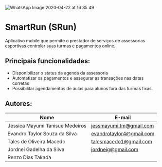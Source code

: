 ![WhatsApp Image 2020-04-22 at 16 35 49](https://user-images.githubusercontent.com/45464861/80025685-67963400-84b7-11ea-80e7-a50f4383ec0f.jpeg)

#  SmartRun (SRun)
Aplicativo mobile que permite o prestador de serviços de assessorias esportivas
controlar suas turmas e pagamentos online.
## Principais funcionalidades:
* Disponibilizar o status da agenda da assessoria
* Automatizar os pagamentos e assegurar as transações nas datas corretas
* Possibilitar agendamentos de aulas para alunos fora das turmas fixas.
##  Autores: 

| Nome                            | E-mail                   |
| ------------------------------- | ------------------------ |
| Jéssica Mayumi Tanisue Medeiros | jessmayumi.tm@gmail.com  |
| Evandro Taylor Souza da Silva   | evandrotaylor4@gmail.com |
| Tales de Oliveira Macedo        | talesmacedo1@gmail.com   |
| Jordnei Gadelha da Silva        | jordneig@gmail.com       |
| Renzo Dias Takada               |                          | 
